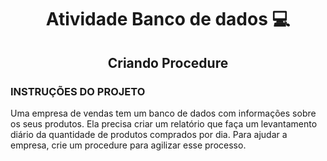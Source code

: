 <h1 align="center" style="font-weight: bold;">Atividade Banco de dados 💻</h1>
<h2 align="center">Criando Procedure</h2>

<h3>INSTRUÇÕES DO PROJETO</h3>
<p>Uma empresa de vendas tem um banco de dados com informações sobre os seus produtos. Ela precisa criar um relatório que faça um levantamento diário da quantidade de produtos comprados por dia. Para ajudar a empresa, crie um procedure para agilizar esse processo.</p>


